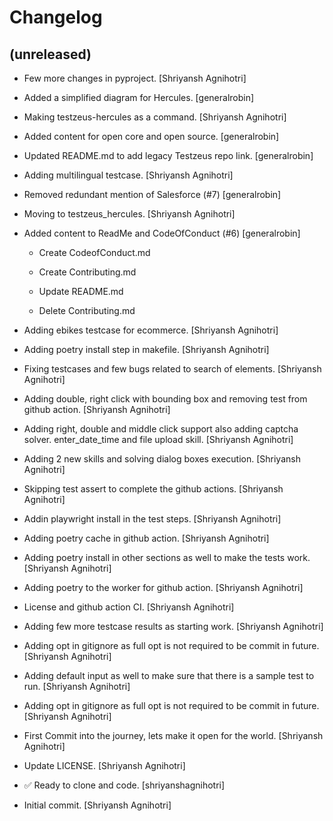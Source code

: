 Changelog
=========


(unreleased)
------------
- Few more changes in pyproject. [Shriyansh Agnihotri]
- Added a simplified diagram for Hercules. [generalrobin]
- Making testzeus-hercules as a command. [Shriyansh Agnihotri]
- Added content for open core and open source. [generalrobin]
- Updated README.md to add legacy Testzeus repo link. [generalrobin]
- Adding multilingual testcase. [Shriyansh Agnihotri]
- Removed redundant mention of Salesforce (#7) [generalrobin]
- Moving to testzeus_hercules. [Shriyansh Agnihotri]
- Added content to ReadMe and CodeOfConduct (#6) [generalrobin]

  * Create CodeofConduct.md

  * Create Contributing.md

  * Update README.md

  * Delete Contributing.md
- Adding ebikes testcase for ecommerce. [Shriyansh Agnihotri]
- Adding poetry install step in makefile. [Shriyansh Agnihotri]
- Fixing testcases and few bugs related to search of elements.
  [Shriyansh Agnihotri]
- Adding double, right click with bounding box and removing test from
  github action. [Shriyansh Agnihotri]
- Adding right, double and middle click support also adding captcha
  solver. enter_date_time and file upload skill. [Shriyansh Agnihotri]
- Adding 2 new skills and solving dialog boxes execution. [Shriyansh
  Agnihotri]
- Skipping test assert to complete the github actions. [Shriyansh
  Agnihotri]
- Addin playwright install in the test steps. [Shriyansh Agnihotri]
- Adding poetry cache in github action. [Shriyansh Agnihotri]
- Adding poetry install in other sections as well to make the tests
  work. [Shriyansh Agnihotri]
- Adding poetry to the worker for github action. [Shriyansh Agnihotri]
- License and github action CI. [Shriyansh Agnihotri]
- Adding few more testcase results as starting work. [Shriyansh
  Agnihotri]
- Adding opt in gitignore as full opt is not required to be commit in
  future. [Shriyansh Agnihotri]
- Adding default input as well to make sure that there is a sample test
  to run. [Shriyansh Agnihotri]
- Adding opt in gitignore as full opt is not required to be commit in
  future. [Shriyansh Agnihotri]
- First Commit into the journey, lets make it open for the world.
  [Shriyansh Agnihotri]
- Update LICENSE. [Shriyansh Agnihotri]
- ✅ Ready to clone and code. [shriyanshagnihotri]
- Initial commit. [Shriyansh Agnihotri]


